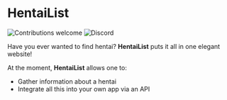 # HentaiList
![Contributions welcome](https://img.shields.io/badge/contributions-welcome-brightgreen.svg?style=flat) ![Discord](https://img.shields.io/discord/615732714783375371?color=%239E36FF)

Have you ever wanted to find hentai? **HentaiList** puts it all in one elegant website!

At the moment, **HentaiList** allows one to:

* Gather information about a hentai
* Integrate all this into your own app via an API